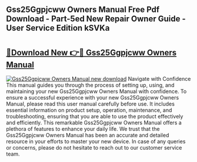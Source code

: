## Gss25Ggpjcww Owners Manual Free Pdf Download - Part-5ed New Repair Owner Guide - User Service Edition kSVKa

# <h2><a href="http://bc4221.oget.top/?id=Gss25Ggpjcww+Owners+Manual">🔗Download New 👉🔴 Gss25Ggpjcww Owners Manual</a></h2>

[![Gss25Ggpjcww Owners Manual new download](https://i.imgur.com/5g1atiW.png)](http://bc4221.oget.top/?id=Gss25Ggpjcww+Owners+Manual)
Navigate with Confidence This manual guides you through the process of setting up, using, and maintaining your new Gss25Ggpjcww Owners Manual with confidence. To ensure a successful experience with your new Gss25Ggpjcww Owners Manual, please read this user manual carefully before use. It includes essential information on product setup, operation, maintenance, and troubleshooting, ensuring that you are able to use the product effectively and efficiently. This remarkable Gss25Ggpjcww Owners Manual offers a plethora of features to enhance your daily life. We trust that the Gss25Ggpjcww Owners Manual has been an accurate and detailed resource in your efforts to master your new device. In case of any queries or concerns, please do not hesitate to reach out to our customer service team.

